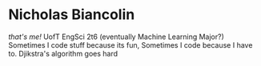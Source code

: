 # Nicholas Biancolin
*that's me!*
UofT EngSci 2t6 (eventually Machine Learning Major?)
Sometimes I code stuff because its fun,
    Sometimes I code because I have to.
Djikstra's algorithm goes hard